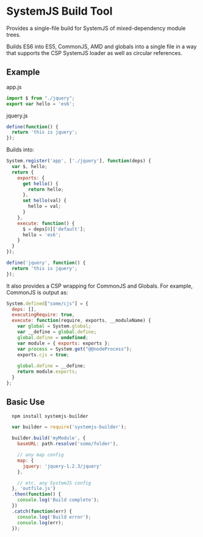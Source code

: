 SystemJS Build Tool
===

Provides a single-file build for SystemJS of mixed-dependency module trees.

Builds ES6 into ES5, CommonJS, AMD and globals into a single file in a way that supports the CSP SystemJS loader
as well as circular references.

Example
---

app.js
```javascript
import $ from "./jquery";
export var hello = 'es6';
```

jquery.js
```javascript
define(function() {
  return 'this is jquery';
});
```

Builds into:

```javascript
System.register('app', ['./jquery'], function(deps) {
  var $, hello;
  return {
    exports: {
      get hello() {
        return hello;
      },
      set hello(val) {
        hello = val;
      }
    },
    execute: function() {
      $ = deps[0]['default'];
      hello = 'es6';
    }
  }
});

define('jquery', function() {
  return 'this is jquery';
});
```

It also provides a CSP wrapping for CommonJS and Globals. For example, CommonJS is output as:

```javascript
System.defined["some/cjs"] = {
  deps: [],
  executingRequire: true,
  execute: function(require, exports, __moduleName) {
    var global = System.global;
    var __define = global.define;
    global.define = undefined;
    var module = { exports: exports };
    var process = System.get("@@nodeProcess");
    exports.cjs = true;
    
    global.define = __define;
    return module.exports;
  }
};
```

Basic Use
---

```javascript
  npm install systemjs-builder
```

```javascript
  var builder = require('systemjs-builder');

  builder.build('myModule', {
    baseURL: path.resolve('some/folder'),

    // any map config
    map: {
      jquery: 'jquery-1.2.3/jquery'
    },

    // etc. any SystemJS config
  }, 'outfile.js')
  .then(function() {
    console.log('Build complete');
  })
  .catch(function(err) {
    console.log('Build error');
    console.log(err);
  });
```

